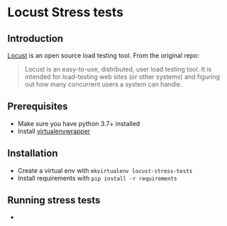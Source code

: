 # Locust Stress tests 

## Introduction

[Locust](https://github.com/locustio/locust) is an open source load testing tool. From the original repo:
> Locust is an easy-to-use, distributed, user load testing tool. It is intended for load-testing web sites (or other systems) and figuring out how many concurrent users a system can handle. 

## Prerequisites

- Make sure you have python 3.7+ installed
- Install [virtualenvwrapper](https://virtualenvwrapper.readthedocs.io/en/latest/install.html)

## Installation

- Create a virtual env with `mkvirtualenv locust-stress-tests`
- Install requirements with `pip install -r requirements`

## Running stress tests

- 

